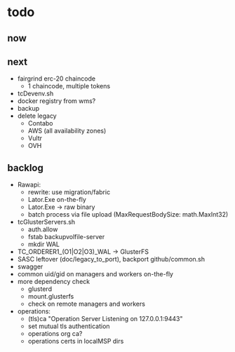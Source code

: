 # todo

## now

## next

* fairgrind erc-20 chaincode
  * 1 chaincode, multiple tokens
* tcDevenv.sh
* docker registry from wms?
* backup
* delete legacy
  * Contabo
  * AWS (all availability zones)
  * Vultr
  * OVH

## backlog

* Rawapi:
  * rewrite: use migration/fabric
  * Lator.Exe on-the-fly
  * Lator.Exe -> raw binary
  * batch process via file upload (MaxRequestBodySize: math.MaxInt32)
* tcGlusterServers.sh
  * auth.allow
  * fstab backupvolfile-server
  * mkdir WAL
* TC_ORDERER1_(O1|O2|O3)_WAL -> GlusterFS
* SASC leftover (doc/legacy_to_port), backport github/common.sh
* swagger
* common uid/gid on managers and workers on-the-fly
* more dependency check
  * glusterd
  * mount.glusterfs
  * check on remote managers and workers
* operations:
  * (tls)ca "Operation Server Listening on 127.0.0.1:9443"
  * set mutual tls authentication
  * operations org ca?
  * operations certs in localMSP dirs
